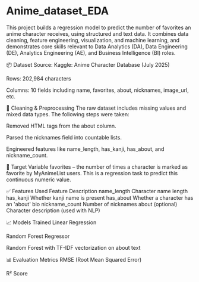 # Anime_dataset_EDA
This project builds a regression model to predict the number of favorites an anime character receives, using structured and text data. It combines data cleaning, feature engineering, visualization, and machine learning, and demonstrates core skills relevant to Data Analytics (DA), Data Engineering (DE), Analytics Engineering (AE), and Business Intelligence (BI) roles.

📦 Dataset
Source: Kaggle: Anime Character Database (July 2025)

Rows: 202,984 characters

Columns: 10 fields including name, favorites, about, nicknames, image_url, etc.

🔧 Cleaning & Preprocessing
The raw dataset includes missing values and mixed data types. The following steps were taken:

Removed HTML tags from the about column.

Parsed the nicknames field into countable lists.

Engineered features like name_length, has_kanji, has_about, and nickname_count.

🎯 Target Variable
favorites – the number of times a character is marked as favorite by MyAnimeList users.
This is a regression task to predict this continuous numeric value.

✅ Features Used
Feature	Description
name_length	Character name length
has_kanji	Whether kanji name is present
has_about	Whether a character has an 'about' bio
nickname_count	Number of nicknames
about (optional)	Character description (used with NLP)

📈 Models Trained
Linear Regression

Random Forest Regressor

Random Forest with TF-IDF vectorization on about text

📊 Evaluation Metrics
RMSE (Root Mean Squared Error)

R² Score
